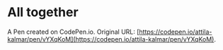 # All together

A Pen created on CodePen.io. Original URL: [https://codepen.io/attila-kalmar/pen/vYXqKoM](https://codepen.io/attila-kalmar/pen/vYXqKoM).


